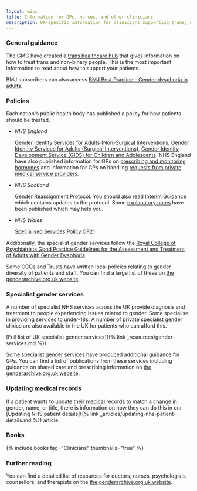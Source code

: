 ```yaml
---
layout: misc
title: Information for GPs, nurses, and other clinicians
description: UK-specific information for clinicians supporting trans, nonbinary, and gender non-conforming people
---
```


### General guidance

The GMC have created a [trans healthcare hub](https://www.gmc-uk.org/ethical-guidance/ethical-hub/trans-healthcare) that gives information on how to treat trans and non-binary people. This is the most important information to read about how to support your patients.

BMJ subscribers can also access [BMJ Best Practice - Gender dysphoria in adults](https://bestpractice.bmj.com/topics/en-gb/992).

### Policies

Each nation's public health body has published a policy for how patients should be treated.

- *NHS England*

    [Gender Identity Services for Adults (Non-Surgical Interventions](https://www.england.nhs.uk/publication/service-specification-gender-identity-services-for-adults-non-surgical-interventions/), [Gender Identity Services for Adults (Surgical Interventions)](https://www.england.nhs.uk/publication/service-specification-gender-identity-services-for-adults-surgical-interventions/), [Gender Identity Development Service (GIDS) for Children and Adolescents](https://www.england.nhs.uk/wp-content/uploads/2017/04/gender-development-service-children-adolescents.pdf).  NHS England have also published information for GPs on [prescribing and monitoring hormones](https://www.shsc.nhs.uk/sites/default/files/2019-12/SSC1620_GD-Prescribing.pdf) and information for GPs on handling [requests from private medical service providers](https://gendergp.com/wp-content/uploads/2018/02/GMC-advice-to-GPs-on-online-specialists.pdf).

- *NHS Scotland*

    [Gender Reassignment Protocol](http://www.sehd.scot.nhs.uk/mels/CEL2012_26.pdf). You should also read [Interim Guidance](http://www.ngicns.scot.nhs.uk/wp-content/uploads/2015/07/Gender-Reassignment-Interim-Guidance-2.pdf) which contains updates to the protocol. Some [explanatory notes](http://www.ngicns.scot.nhs.uk/wp-content/uploads/2016/04/NGICNS-Explanatory-Notes-for-GRP-v1-0-2.pdf) have been published which may help you.
    
- *NHS Wales*

    [Specialised Services Policy CP21](http://www.whssc.wales.nhs.uk/sitesplus/documents/1119/CP21%20Gender%20Services%20Specialies%20Services%20Policy%20%20Approved%201209251.pdf)

Additionally, the specialist gender services follow the [Royal College of Psychiatrists Good Practice Guidelines for the Assessment and Treatment of Adults with Gender Dysphoria](https://www.rcpsych.ac.uk/docs/default-source/improving-care/better-mh-policy/college-reports/cr181-good-practice-guidelines-for-the-assessment-and-treatment-of-adults-with-gender-dysphoria.pdf).

Some CCGs and Trusts have written local policies relating to gender diversity of patients and staff. You can find a large list of these on [the genderarchive.org.uk website](https://genderarchive.org.uk/tag/local-medical-policies/).

### Specialist gender services

A number of specialist NHS services across the UK provide diagnosis and treatment to people experiencing issues related to gender. Some specialise in providing services to under-18s. A number of private specialist gender clinics are also available in the UK for patients who can afford this.

[Full list of UK specialist gender services]({% link _resources/gender-services.md %})

Some specialist gender services have produced additional guidance for GPs. You can find a list of publications from these services including guidance on shared care and prescribing information on [the genderarchive.org.uk website](https://genderarchive.org.uk/tag/gender-clinic-publications/).

### Updating medical records

If a patient wants to update their medical records to match a change in gender, name, or title, there is information on how they can do this in our [Updating NHS patient details]({% link _articles/updating-nhs-patient-details.md %}) article.

### Books

{% include books tag="Clinicians" thumbnails="true" %}

### Further reading

You can find a detailed list of resources for doctors, nurses, psychologists, counsellors, and therapists on the [the genderarchive.org.uk website](https://genderarchive.org.uk/healthcare-and-wellbeing/).

